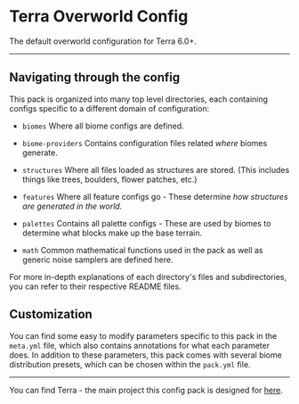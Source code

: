 # Terra Overworld Config

The default overworld configuration for Terra 6.0+. 

---

## Navigating through the config

This pack is organized into many top level directories, each containing configs
specific to a different domain of configuration:

- `biomes`
  Where all biome configs are defined.

- `biome-providers`
  Contains configuration files related *where* biomes generate.

- `structures`
  Where all files loaded as structures are stored. (This includes things like
  trees, boulders, flower patches, etc.)

- `features`
  Where all feature configs go - These determine *how structures are
  generated in the world.*

- `palettes`
  Contains all palette configs - These are used by biomes to determine what
  blocks make up the base terrain.

- `math`
  Common mathematical functions used in the pack as well as generic noise 
  samplers are defined here.

For more in-depth explanations of each directory's files and subdirectories, you
can refer to their respective README files.

## Customization

You can find some easy to modify parameters specific to this pack in the
`meta.yml` file, which also contains annotations for what each parameter does.
In addition to these parameters, this pack comes with several biome distribution
presets, which can be chosen within the `pack.yml` file.

---

You can find Terra - the main project this config pack is designed for
[here](https://github.com/PolyhedralDev/Terra).
